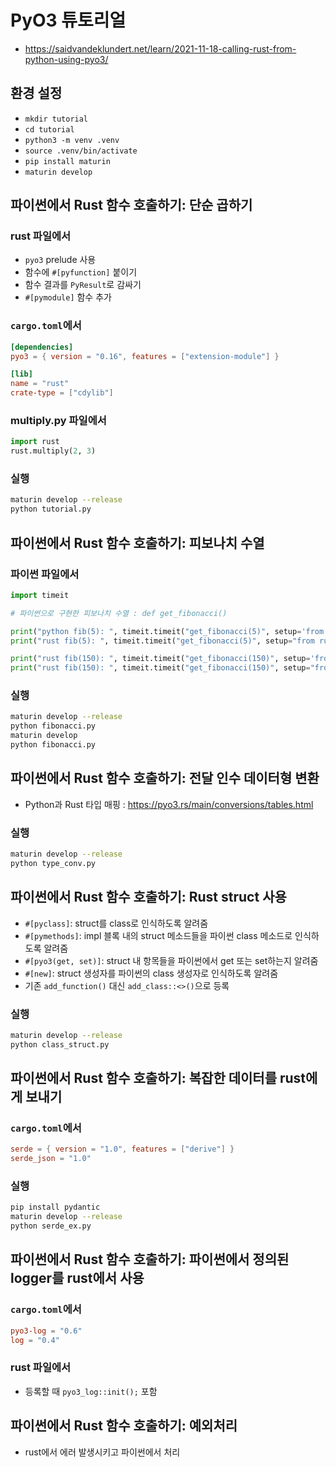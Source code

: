 # PyO3 튜토리얼
* https://saidvandeklundert.net/learn/2021-11-18-calling-rust-from-python-using-pyo3/

## 환경 설정
* `mkdir tutorial`
* `cd tutorial`
* `python3 -m venv .venv`
* `source .venv/bin/activate`
* `pip install maturin`
* `maturin develop`

## 파이썬에서 Rust 함수 호출하기: 단순 곱하기
### rust 파일에서
* `pyo3` prelude 사용
* 함수에 `#[pyfunction]` 붙이기
* 함수 결과를 `PyResult`로 감싸기
* `#[pymodule]` 함수 추가

### `cargo.toml`에서
```toml
[dependencies]
pyo3 = { version = "0.16", features = ["extension-module"] }

[lib]
name = "rust"
crate-type = ["cdylib"]
```

### multiply.py 파일에서
```python
import rust
rust.multiply(2, 3)
```

### 실행
```bash
maturin develop --release
python tutorial.py
```

## 파이썬에서 Rust 함수 호출하기: 피보나치 수열
### 파이썬 파일에서
```python
import timeit

# 파이썬으로 구현한 피보나치 수열 : def get_fibonacci()

print("python fib(5): ", timeit.timeit("get_fibonacci(5)", setup='from __main__ import get_fibonacci'))
print("rust fib(5): ", timeit.timeit("get_fibonacci(5)", setup="from rust import get_fibonacci"))

print("rust fib(150): ", timeit.timeit("get_fibonacci(150)", setup='from __main__ import get_fibonacci'))
print("rust fib(150): ", timeit.timeit("get_fibonacci(150)", setup="from rust import get_fibonacci"))
```

### 실행
```bash
maturin develop --release
python fibonacci.py
maturin develop
python fibonacci.py
```

## 파이썬에서 Rust 함수 호출하기: 전달 인수 데이터형 변환
* Python과 Rust 타입 매핑 : https://pyo3.rs/main/conversions/tables.html

### 실행
```bash
maturin develop --release
python type_conv.py
```

## 파이썬에서 Rust 함수 호출하기: Rust struct 사용
* `#[pyclass]`: struct를 class로 인식하도록 알려줌
* `#[pymethods]`: impl 블록 내의 struct 메소드들을 파이썬 class 메소드로 인식하도록 알려줌
* `#[pyo3(get, set)]`: struct 내 항목들을 파이썬에서 get 또는 set하는지 알려줌
* `#[new]`: struct 생성자를 파이썬의 class 생성자로 인식하도록 알려줌
* 기존 `add_function()` 대신 `add_class::<>()`으로 등록

### 실행
```bash
maturin develop --release
python class_struct.py
```

## 파이썬에서 Rust 함수 호출하기: 복잡한 데이터를 rust에게 보내기
### `cargo.toml`에서
```toml
serde = { version = "1.0", features = ["derive"] }
serde_json = "1.0"
```

### 실행
```bash
pip install pydantic
maturin develop --release
python serde_ex.py
```

## 파이썬에서 Rust 함수 호출하기: 파이썬에서 정의된 logger를 rust에서 사용
### `cargo.toml`에서
```toml
pyo3-log = "0.6"
log = "0.4"
```

### rust 파일에서
* 등록할 때 `pyo3_log::init();` 포함

## 파이썬에서 Rust 함수 호출하기: 예외처리
* rust에서 에러 발생시키고 파이썬에서 처리